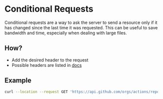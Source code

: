 # Conditional Requests

Conditional requests are a way to ask the server to send a resource only if it has changed since the last time it was requested. This can be useful to save bandwidth and time, especially when dealing with large files.

## How?

- Add the desired header to the request
- Possible headers are listed in [docs](https://docs.github.com/en/rest/using-the-rest-api/getting-started-with-the-rest-api?apiVersion=2022-11-28#headers)

## Example

```bash
curl --location --request GET 'https://api.github.com/orgs/actions/repos' --header 'If-Modified-Since: Tue, 12 Mar 2024 00:00:00 GMT'
```
